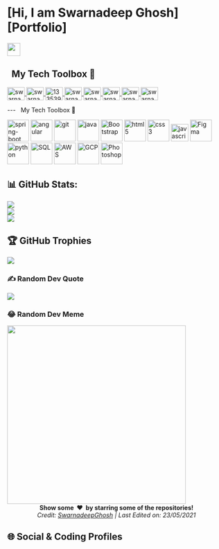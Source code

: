 # [Hi, I am Swarnadeep Ghosh][Portfolio]
<img height="30" src="https://komarev.com/ghpvc/?username=SwarnadeepGhosh&color=blueviolet" />

<!-- ![alt text](Cover.jpg)-->
<!-- <img src="https://raw.githubusercontent.com/ABSphreak/ABSphreak/master/gifs/Hi.gif" width="1px"> **** -->

## <!-- <img src="https://media.giphy.com/media/iY8CRBdQXODJSCERIr/giphy.gif" width="1px"> --> &nbsp; My Tech Toolbox 🧰

<p align="left">
  <a href="https://twitter.com/swarnadeep_97" target="blank">
    <img align="center" src="https://raw.githubusercontent.com/rahuldkjain/github-profile-readme-generator/master/src/images/icons/Social/twitter.svg" alt="swarnadeep_97" height="30" width="40" />
  </a>
  <a href="https://linkedin.com/in/swarnadeepghosh" target="blank">
    <img align="center" src="https://raw.githubusercontent.com/rahuldkjain/github-profile-readme-generator/master/src/images/icons/Social/linked-in-alt.svg" alt="swarnadeepghosh" height="30" width="40" />
  </a>
  <a href="https://stackoverflow.com/users/13353915" target="blank">
    <img align="center" src="https://raw.githubusercontent.com/rahuldkjain/github-profile-readme-generator/master/src/images/icons/Social/stack-overflow.svg" alt="13353915" height="30" width="40" />
  </a>
  <a href="https://fb.com/swarnadeep.ghosh.10" target="blank">
    <img align="center" src="https://raw.githubusercontent.com/rahuldkjain/github-profile-readme-generator/master/src/images/icons/Social/facebook.svg" alt="swarnadeep.ghosh.10" height="30" width="40" />
  </a>
  <a href="https://www.youtube.com/c/swarnadeepghosh" target="blank">
    <img align="center" src="https://raw.githubusercontent.com/rahuldkjain/github-profile-readme-generator/master/src/images/icons/Social/youtube.svg" alt="swarnadeepghosh" height="30" width="40" />
  </a>
  <a href="https://www.hackerrank.com/swarna_lyf" target="blank">
    <img align="center" src="https://raw.githubusercontent.com/rahuldkjain/github-profile-readme-generator/master/src/images/icons/Social/hackerrank.svg" alt="swarna_lyf" height="30" width="40" />
  </a>
  <a href="https://www.leetcode.com/swarnadeepghosh" target="blank">
    <img align="center" src="https://raw.githubusercontent.com/rahuldkjain/github-profile-readme-generator/master/src/images/icons/Social/leet-code.svg" alt="swarnadeepghosh" height="30" width="40" />
  </a>
  <a href="https://auth.geeksforgeeks.org/user/swarnadeepghosh" target="blank">
    <img align="center" src="https://raw.githubusercontent.com/rahuldkjain/github-profile-readme-generator/master/src/images/icons/Social/geeks-for-geeks.svg" alt="swarnadeepghosh" height="30" width="40" />
  </a>
</p>
---
<!-- <img src="https://media.giphy.com/media/iY8CRBdQXODJSCERIr/giphy.gif" width="1px"> --> &nbsp; My Tech Toolbox 🧰

<p align="left">
<img src="https://www.vectorlogo.zone/logos/springio/springio-ar21.svg" alt="spring-boot" height="50"/>
<img src="https://www.vectorlogo.zone/logos/angular/angular-ar21.svg" alt="angular" height="50"/>
<img src="https://www.vectorlogo.zone/logos/git-scm/git-scm-ar21.svg" alt="git" height="50"/>
 <img src="https://www.vectorlogo.zone/logos/java/java-ar21.svg" alt="java" height="50"/>
<img src="https://www.vectorlogo.zone/logos/getbootstrap/getbootstrap-ar21.svg" alt="Bootstrap" height="50"/>
<img src="https://www.vectorlogo.zone/logos/w3_html5/w3_html5-ar21.svg" alt="html5" height="50"/>
<img src="https://www.vectorlogo.zone/logos/netlifyapp_watercss/netlifyapp_watercss-ar21.svg" alt="css3" height="50"/>
<img src="https://www.vectorlogo.zone/logos/javascript/javascript-ar21.svg" alt="javascript" height="40"/></code> 
<img src="https://www.vectorlogo.zone/logos/figma/figma-ar21.svg" alt="Figma" height="50"/>
<img src="https://www.vectorlogo.zone/logos/python/python-ar21.svg" alt="python" height="50"/>
<img src="https://www.vectorlogo.zone/logos/mysql/mysql-ar21.svg" alt="SQL" height="50"/>
<img src="https://www.vectorlogo.zone/logos/amazon_aws/amazon_aws-ar21.svg" alt="AWS" height="50"/>
<img src="https://www.vectorlogo.zone/logos/google_cloud/google_cloud-ar21.svg" alt="GCP" height="50"/>
<img src="https://pngimg.com/uploads/photoshop/photoshop_PNG64.png" alt="Photoshop" height="50"/>
<!--<code><img src="https://www.vectorlogo.zone/logos/java/java-ar21.svg" alt="java" height="50"/>-->
</p>



## 📊 GitHub Stats:
![](https://github-readme-stats.vercel.app/api?username=SwarnadeepGhosh&theme=chartreuse-dark&hide_border=false&include_all_commits=true&count_private=true)<br/>
![](https://github-readme-streak-stats.herokuapp.com/?user=SwarnadeepGhosh&theme=chartreuse-dark&hide_border=false)<br/>
![](https://github-readme-stats.vercel.app/api/top-langs/?username=SwarnadeepGhosh&theme=chartreuse-dark&hide_border=false&include_all_commits=true&count_private=true&layout=compact)

## 🏆 GitHub Trophies
![](https://github-profile-trophy.vercel.app/?username=SwarnadeepGhosh&theme=juicyfresh&no-frame=false&no-bg=false&margin-w=4)

### ✍️ Random Dev Quote
![](https://quotes-github-readme.vercel.app/api?type=horizontal&theme=tokyonight)

### 😂 Random Dev Meme
<img src="https://random-memer.herokuapp.com/" width="412px"/>


<div align="center">
<b>Show some &nbsp;❤️&nbsp; by starring some of the repositories!</b><br>
 <i>Credit: <a href="https://github.com/SwarnadeepGhosh">SwarnadeepGhosh</a> | Last Edited on: 23/05/2021</i>
 </div>
<!-- 📊 📈 🎴 💬 ❤ 🐕 
![Quote](https://github-readme-quotes.herokuapp.com/quote?theme=highcontrast&animation=grow_out_in&layout=default&font=Redressed)
 ![Visitor Count](https://profile-counter.glitch.me/{SwarnadeepGhosh}/count.svg)
<br /> -->


## 🌐 Social & Coding Profiles

